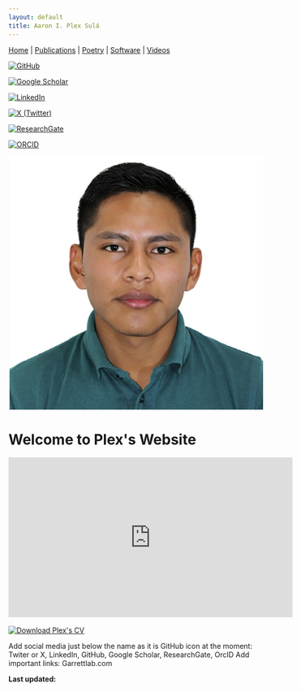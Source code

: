 ```yaml
---
layout: default
title: Aaron I. Plex Sulá
---
```


<nav>
    <a href="index.md">Home</a> |
    <a href="publications.html">Publications</a> |
    <a href="about.md">Poetry</a> |
    <a href="software.md">Software</a> |
    <a href="videos.md">Videos</a>
</nav>

<!-- Social Media Buttons -->

[![GitHub](https://img.shields.io/badge/GitHub-View%20on%20GitHub-black?style=for-the-badge&logo=github)](https://github.com/AaronPlex)

[![Google Scholar](https://img.shields.io/badge/Google%20Scholar-Profile-blue?style=for-the-badge&logo=google-scholar)](https://scholar.google.com/citations?user=t1kkSGQAAAAJ&hl=en)

[![LinkedIn](https://img.shields.io/badge/LinkedIn-Connect-blue?style=for-the-badge&logo=linkedin)](https://www.linkedin.com/in/aaron-i-plex-sula-3a461627b/)

[![X (Twitter)](https://img.shields.io/badge/X-Follow-black?style=for-the-badge&logo=twitter)](https://x.com/PlexAaron)

[![ResearchGate](https://img.shields.io/badge/ResearchGate-Profile-green?style=for-the-badge&logo=researchgate)](https://www.researchgate.net/profile/Aaron-Plex-2?ev=hdr_xprf)

[![ORCID](https://img.shields.io/badge/ORCID-Profile-brightgreen?style=for-the-badge&logo=orcid)](https://orcid.org/my-orcid?orcid=0000-0001-7317-3090)

<!-- Profile Picture -->
<p align="center">
    <img src="PlexProfile.JPG" alt="" width="500">
</p>

# Welcome to Plex's Website

<!-- YouTube video -->
<p align="center">
    <iframe width="560" height="315" src="https://www.youtube.com/embed/WyZNBAJ9NAY?si=tp4WwrHF7pNaVKII" 
    title="YouTube video player" frameborder="0" 
    allow="accelerometer; autoplay; clipboard-write; encrypted-media; gyroscope; picture-in-picture; web-share" 
    referrerpolicy="strict-origin-when-cross-origin" allowfullscreen>
    </iframe>
</p>

<!-- Curriculum Vitae PDF -->
[![Download Plex's CV](https://img.shields.io/badge/Download-Plex's_CV-blue?style=for-the-badge&logo=adobe)](PlexCV2025.pdf)

Add social media just below the name as it is GitHub icon at the moment: Twiter or X, LinkedIn, GitHub, Google Scholar, ResearchGate, OrcID
Add important links: Garrettlab.com

<!-- Update note -->
<p><strong>Last updated:</strong> <span id="last-updated"></span></p>

<script>
    // Get the last modified date of the page
    const lastModified = new Date(document.lastModified);

    // Format it as "Month Day, Year" (e.g., "February 5, 2025")
    const options = { year: 'numeric', month: 'long', day: 'numeric' };
    document.getElementById("last-updated").innerHTML = lastModified.toLocaleDateString('en-US', options);
</script>

